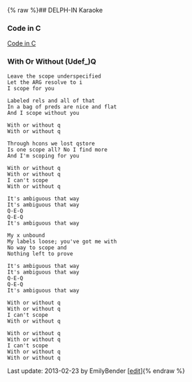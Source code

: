 {% raw %}## DELPH-IN Karaoke

### Code in C

[Code in C](http://www.aquarionics.com/journal/2004/12/30/code_in_c/)

### With Or Without (Udef\_)Q

    Leave the scope underspecified
    Let the ARG resolve to i
    I scope for you
    
    Labeled rels and all of that
    In a bag of preds are nice and flat
    And I scope without you
    
    With or without q
    With or without q
    
    Through hcons we lost qstore
    Is one scope all? No I find more
    And I'm scoping for you
    
    With or without q
    With or without q
    I can't scope
    With or without q
    
    It's ambiguous that way
    It's ambiguous that way
    Q-E-Q
    Q-E-Q
    It's ambiguous that way
    
    My x unbound
    My labels loose; you've got me with
    No way to scope and
    Nothing left to prove
    
    It's ambiguous that way
    It's ambiguous that way
    Q-E-Q
    Q-E-Q
    It's ambiguous that way
    
    With or without q
    With or without q
    I can't scope
    With or without q
    
    With or without q
    With or without q
    I can't scope
    With or without q
    With or without q

Last update: 2013-02-23 by EmilyBender [[edit](https://github.com/delph-in/docs/wiki/DelphinKaraoke/_edit)]{% endraw %}